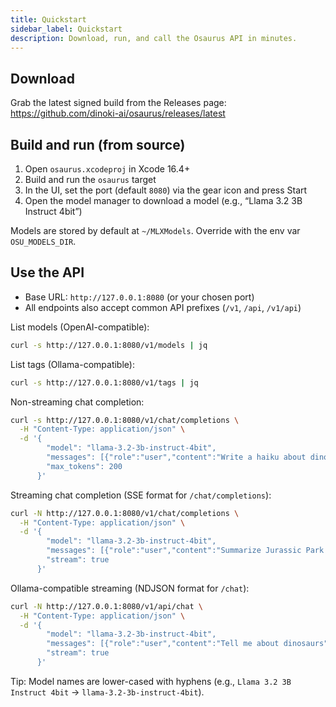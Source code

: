 ```yaml
---
title: Quickstart
sidebar_label: Quickstart
description: Download, run, and call the Osaurus API in minutes.
---
```


## Download

Grab the latest signed build from the Releases page:
https://github.com/dinoki-ai/osaurus/releases/latest

## Build and run (from source)

1. Open `osaurus.xcodeproj` in Xcode 16.4+
2. Build and run the `osaurus` target
3. In the UI, set the port (default `8080`) via the gear icon and press Start
4. Open the model manager to download a model (e.g., “Llama 3.2 3B Instruct 4bit”)

Models are stored by default at `~/MLXModels`. Override with the env var `OSU_MODELS_DIR`.

## Use the API

- Base URL: `http://127.0.0.1:8080` (or your chosen port)
- All endpoints also accept common API prefixes (`/v1`, `/api`, `/v1/api`)

List models (OpenAI-compatible):

```bash
curl -s http://127.0.0.1:8080/v1/models | jq
```

List tags (Ollama-compatible):

```bash
curl -s http://127.0.0.1:8080/v1/tags | jq
```

Non-streaming chat completion:

```bash
curl -s http://127.0.0.1:8080/v1/chat/completions \
  -H "Content-Type: application/json" \
  -d '{
        "model": "llama-3.2-3b-instruct-4bit",
        "messages": [{"role":"user","content":"Write a haiku about dinosaurs"}],
        "max_tokens": 200
      }'
```

Streaming chat completion (SSE format for `/chat/completions`):

```bash
curl -N http://127.0.0.1:8080/v1/chat/completions \
  -H "Content-Type: application/json" \
  -d '{
        "model": "llama-3.2-3b-instruct-4bit",
        "messages": [{"role":"user","content":"Summarize Jurassic Park in one paragraph"}],
        "stream": true
      }'
```

Ollama-compatible streaming (NDJSON format for `/chat`):

```bash
curl -N http://127.0.0.1:8080/v1/api/chat \
  -H "Content-Type: application/json" \
  -d '{
        "model": "llama-3.2-3b-instruct-4bit",
        "messages": [{"role":"user","content":"Tell me about dinosaurs"}],
        "stream": true
      }'
```

Tip: Model names are lower-cased with hyphens (e.g., `Llama 3.2 3B Instruct 4bit` → `llama-3.2-3b-instruct-4bit`).

